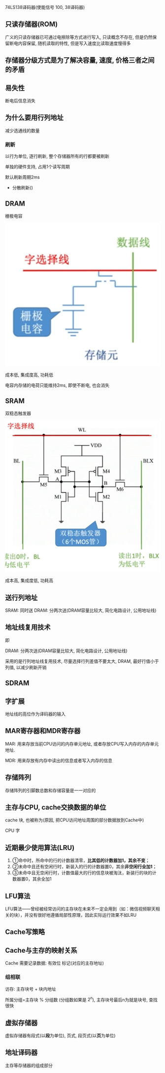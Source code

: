 74LS138译码器(使能信号 100, 38译码器)

## 只读存储器(ROM)

广义的只读存储器已可通过电擦除等方式进行写入, 只读概念不存在, 但是仍然保留断电内容保留, 随机读取的特性, 但是写入速度比读取速度慢得多

## 存储器分级方式是为了解决容量, 速度, 价格三者之间的矛盾

## 易失性

断电后信息消失

## 为什么要用行列地址

减少选通线的数量

### 刷新

以行为单位, 逐行刷新, 整个存储器所有的行都要被刷新

单独的硬件支持, 占用1个读写周期

默认刷新周期2ms

* 分散刷新()

## DRAM

栅极电容

![](3.易错点-imgs/20201115025351.png)

成本低, 集成度高, 功耗低

电容内存储的电荷只能维持2ms, 即使不断电, 也会消失

## SRAM

双稳态触发器

![](3.易错点-imgs/20201115025520.png)

成本高, 集成度低, 功耗高

## 送行列地址

SRAM: 同时送
DRAM: 分两次送(DRAM容量比较大, 简化电路设计, 公用地址线)

## 地址线复用技术

即

DRAM: 分两次送(DRAM容量比较大, 简化电路设计, 公用地址线)

采用的是行列地址线复用技术, 尽量选择行列差值不要太大, DRAM, 最好行值小于列值, 以减少刷新开销

## SDRAM

## 字扩展

地址线的高位作为译码器的输入  

## MAR寄存器和MDR寄存器

MAR: 用来存放当前CPU访问的内存单元地址, 或者存放CPU写入内存的内存单元地址.

MDR: 用来存放有内存中读出的信息或者写入内存的信息

## 存储阵列

存储阵列的引脚数总数和存储容量是一一对应的

## 主存与CPU, cache交换数据的单位

cache 块, 也被称为(原因, 把CPU访问地址周围的部分数据放到Cache中)

CPU 字

## 近期最少使用算法(LRU)

1. ①命中时，所命中的行的计数器清零，**比其低的计数器加1，其余不变**；
2. ②未命中且还有空闲行时，新装入的行的计数器置0，其余**非空闲行全加1**；
3. ③未命中且无空闲行时，计数值最大的行的信息块被淘汰，新装行的块的计数器置0，其余全加1

## LFU算法

LFU算法——曾经被经常访问的主存块在未来不一定会用到（如：微信视频聊天相关的块），并没有很好地遵循局部性原理，因此实际运行效果不如LRU

## Cache写策略

## Cache与主存的映射关系

Cache 需要记录数据: 有效位 标记(对应的主存地址)

### 组相联

访存: 主存块号 + 块内地址

所属分组=主存块 % 分组数 (分组数如果是 $2^{n}$), 主存块号最后n为就是块号, 查找很快

## 虚拟存储器

虚拟存储器有段式(以**段**为单位), 页式, 段页式(以**页**为单位)

## 地址译码器

主存等存储器的组成部分
